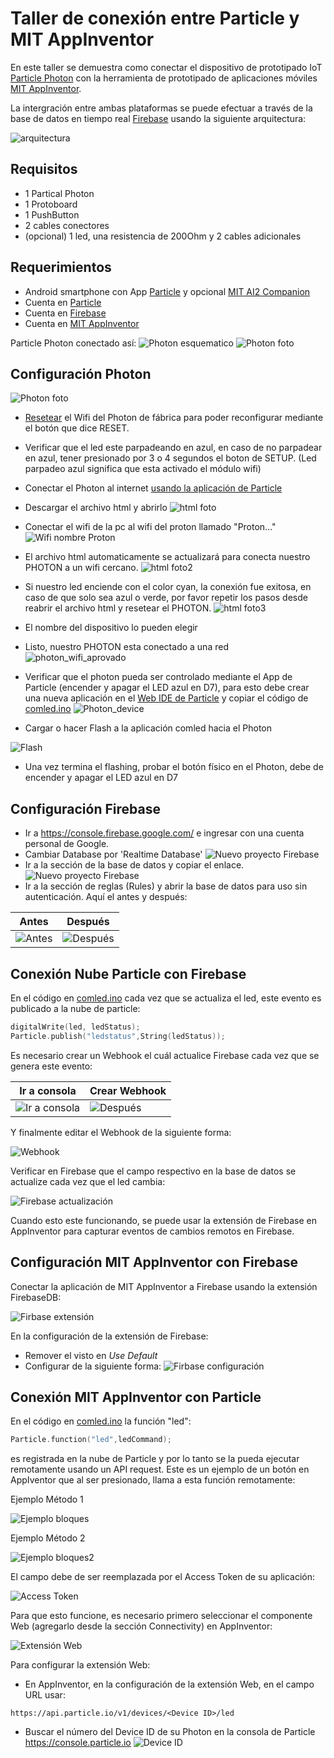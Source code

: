 # Taller de conexión entre Particle y MIT AppInventor

En este taller se demuestra como conectar el dispositivo de prototipado IoT [Particle Photon](https://docs.particle.io/guide/getting-started/intro/photon/) con la herramienta de prototipado de aplicaciones móviles [MIT AppInventor](http://ai2.appinventor.mit.edu).

La intergración entre ambas plataformas se puede efectuar a través de la base de datos en tiempo real [Firebase](https://firebase.google.com/) usando la siguiente arquitectura:

![arquitectura](/imagenes/photon-appinventor.png)

## Requisitos
* 1 Partical Photon
* 1 Protoboard
* 1 PushButton
* 2 cables conectores
* (opcional) 1 led, una resistencia de 200Ohm y 2 cables adicionales

## Requerimientos
* Android smartphone con App [Particle](https://play.google.com/store/apps/details?id=io.particle.android.app&hl=es) y opcional [MIT AI2 Companion](https://play.google.com/store/apps/details?id=edu.mit.appinventor.aicompanion3&hl=es)
* Cuenta en [Particle](https://www.particle.io/)
* Cuenta en [Firebase](https://firebase.google.com/)
* Cuenta en [MIT AppInventor](http://ai2.appinventor.mit.edu)

Particle Photon conectado así:
![Photon esquematico](/imagenes/photon_bb.png)
![Photon foto](/imagenes/photon.PNG)

## Configuración Photon
![Photon foto](/imagenes/photon_wifi_id.PNG)
* [Resetear](https://docs.particle.io/tutorials/device-os/led/photon/#wi-fi-network-reset) el Wifi del Photon de fábrica para poder reconfigurar mediante el botón que dice RESET.
* Verificar que el led este parpadeando en azul, en caso de no parpadear en azul, tener presionado por 3 o 4 segundos el boton de SETUP. (Led parpadeo azul significa que esta activado el módulo wifi)
* Conectar el Photon al internet [usando la aplicación de Particle](https://docs.particle.io/guide/getting-started/start/photon/#step-2b-connect-your-photon-to-the-internet-using-your-smartphone)
* Descargar el archivo html y abrirlo
![html foto](/imagenes/Wifi_photon_archivohtml.png)
* Conectar el wifi de la pc al wifi del proton llamado "Proton…"
![Wifi nombre Proton](/imagenes/Wifi_photon_nombre.png)

* El archivo html automaticamente se actualizará para conecta nuestro PHOTON a un wifi cercano.
![html foto2](/imagenes/Wifi_photon_archivohtml2.png)

* Si nuestro led enciende con el color cyan, la conexión fue exitosa, en caso de que solo sea azul o verde, por favor repetir los pasos desde reabrir el archivo html y resetear el PHOTON.
![html foto3](/imagenes/Wifi_photon_archivohtml3.png)

* El nombre del dispositivo lo pueden elegir
* Listo, nuestro PHOTON esta conectado a una red
![photon_wifi_aprovado](/imagenes/Wifi_photon_archivohtml4.png)
* Verificar que el photon pueda ser controlado mediante el App de Particle (encender y apagar el LED azul en D7), para esto debe crear una nueva aplicación en el [Web IDE de Particle](https://build.particle.io/build/new) y copiar el código de [comled.ino](/comled.ino)
![Photon_device](/imagenes/photon_particle_device)

* Cargar o hacer Flash a la aplicación comled hacia el Photon

![Flash](/imagenes/flash.png)

* Una vez termina el flashing, probar el botón físico en el Photon, debe de encender y apagar el LED azul en D7

## Configuración Firebase
* Ir a https://console.firebase.google.com/ e ingresar con una cuenta personal de Google.
* Cambiar Database por 'Realtime Database'
![Nuevo proyecto Firebase](/imagenes/firebase_database.jpg)
* Ir a la sección de la base de datos y copiar el enlace.
![Nuevo proyecto Firebase](/imagenes/firebase_url.png)
* Ir a la sección de reglas (Rules) y abrir la base de datos para uso sin autenticación. Aquí el antes y después:

Antes | Después
--- | ---
![Antes](/imagenes/firebase_rules_1.png) | ![Después](/imagenes/firebase_rules_2.png)


## Conexión Nube Particle con Firebase
En el código en [comled.ino](/comled.ino) cada vez que se actualiza el led, este evento es publicado a la nube de particle:
```C
digitalWrite(led, ledStatus);
Particle.publish("ledstatus",String(ledStatus));
```
Es necesario crear un Webhook el cuál actualice Firebase cada vez que se genera este evento:

Ir a consola | Crear Webhook
--- | ---
![Ir a consola](/imagenes/consola.png) | ![Después](/imagenes/crear_webhook.png)

Y finalmente editar el Webhook de la siguiente forma:

![Webhook](/imagenes/webhook.png)

Verificar en Firebase que el campo respectivo en la base de datos se actualize cada vez que el led cambia:

![Firebase actualización](/imagenes/firebase_actualizacion.png)

Cuando esto este funcionando, se puede usar la extensión de Firebase en AppInventor para capturar eventos de cambios remotos en Firebase.


## Configuración MIT AppInventor con Firebase
Conectar la aplicación de MIT AppInventor a Firebase usando la extensión FirebaseDB:

![Firbase extensión](/imagenes/appinventor_firebase.png)

En la configuración de la extensión de Firebase:
* Remover el visto en *Use Default*
* Configurar de la siguiente forma:
![Firbase configuración](/imagenes/firebase.png)

## Conexión MIT AppInventor con Particle
En el código en [comled.ino](/comled.ino) la función "led":
```C
Particle.function("led",ledCommand);
```
es registrada en la nube de Particle y por lo tanto se la pueda ejecutar remotamente usando un API request. Este es un ejemplo de un botón en AppIventor que al ser presionado, llama a esta función remotamente:

Ejemplo Método 1

![Ejemplo bloques](/imagenes/ejemploBloquesBoton.PNG)

Ejemplo Método 2

![Ejemplo bloques2](/imagenes/ejemploBloquesBoton2.png)


El campo <Access Token> debe de ser reemplazada por el Access Token de su aplicación:
  
![Access Token](/imagenes/access_token.png)

Para que esto funcione, es necesario primero seleccionar el componente Web (agregarlo desde la sección Connectivity) en AppInventor:

![Extensión Web](/imagenes/extensiones_appinventor.png)

Para configurar la extensión Web:
* En AppInventor, en la configuración de la extensión Web, en el campo URL usar:
```
https://api.particle.io/v1/devices/<Device ID>/led
```
* Buscar el número del Device ID de su Photon en la consola de Particle https://console.particle.io
![Device ID](/imagenes/deviceID.png)
